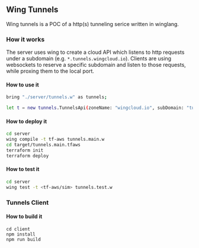 ## Wing Tunnels

Wing tunnels is a POC of a http(s) tunneling serice written in winglang.

### How it works

The server uses wing to create a cloud API which listens to http requests under a subdomain (e.g. `*.tunnels.wingcloud.io`). 
Clients are using websockets to reserve a specific subdomain and listen to those requests, while proxing them to the local port.

#### How to use it

```bash
bring "./server/tunnels.w" as tunnels;

let t = new tunnels.TunnelsApi(zoneName: "wingcloud.io", subDomain: "tunnels");
```

#### How to deploy it

```bash
cd server
wing compile -t tf-aws tunnels.main.w
cd target/tunnels.main.tfaws
terraform init
terraform deploy
```

#### How to test it

```bash
cd server
wing test -t <tf-aws/sim> tunnels.test.w
```
### Tunnels Client

#### How to build it

```
cd client
npm install
npm run build
```